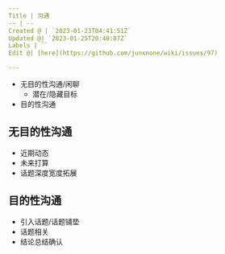 ```yaml
---
Title | 沟通
-- | --
Created @ | `2023-01-23T04:41:51Z`
Updated @| `2023-01-25T20:40:07Z`
Labels | ``
Edit @| [here](https://github.com/junxnone/wiki/issues/97)

---
```

- 无目的性沟通/闲聊
  - 潜在/隐藏目标
- 目的性沟通

## 无目的性沟通
- 近期动态
- 未来打算
- 话题深度宽度拓展


## 目的性沟通
- 引入话题/话题铺垫
- 话题相关
- 结论总结确认
